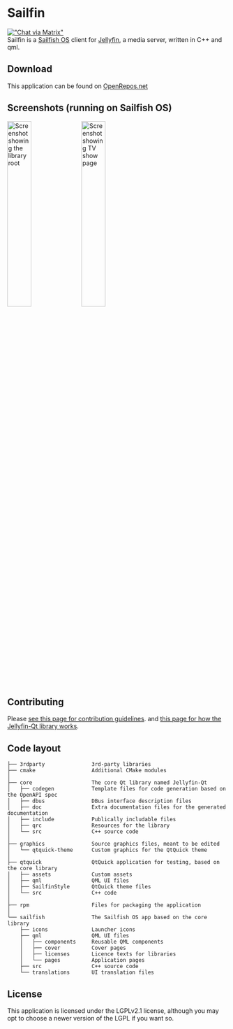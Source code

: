# Sailfin
[!["Chat via Matrix"](https://img.shields.io/matrix/sailfin:netsoj.nl?label=Chat%20via%20Matrix&logo=matrix&server_fqdn=meetriks.netsoj.nl&style=for-the-badge)](https://matrix.to/#/#sailfin:netsoj.nl)  
Sailfin is a [Sailfish OS](https://sailfishos.org) client for [Jellyfin](https://jellyfin.org), a media server, written in C++ and qml.

## Download
This application can be found on [OpenRepos.net](https://openrepos.net/content/ahappyhuman/sailfin)

## Screenshots (running on Sailfish OS)
<img alt="Screenshot showing the library root" src="graphics/screenshot-sailfish-1.png" width="33%" /> <img alt="Screenshot showing TV show page" src="graphics/screenshot-sailfish-2.png" width="33%" />

## Contributing
Please [see this page for contribution guidelines](https://sailfin.github.io/harbour-sailfin/contributing.html).
and [this page for how the Jellyfin-Qt library works](https://sailfin.github.io/harbour-sailfin/contributing.html).

## Code layout
```
├── 3rdparty               3rd-party libraries
├── cmake                  Additional CMake modules
│
├── core                   The core Qt library named Jellyfin-Qt
│   ├── codegen            Template files for code generation based on the OpenAPI spec
│   ├── dbus               DBus interface description files
│   ├── doc                Extra documentation files for the generated documentation
│   ├── include            Publically includable files
│   ├── qrc                Resources for the library
│   └── src                C++ source code
│
├── graphics               Source graphics files, meant to be edited
│   └── qtquick-theme      Custom graphics for the QtQuick theme 
│
├── qtquick                QtQuick application for testing, based on the core library
│   ├── assets             Custom assets
│   ├── qml                QML UI files
│   ├── SailfinStyle       QtQuick theme files
│   └── src                C++ code
│
├── rpm                    Files for packaging the application
│
└── sailfish               The Sailfish OS app based on the core library
    ├── icons              Launcher icons
    ├── qml                QML UI files
    │   ├── components     Reusable QML components
    │   ├── cover          Cover pages
    │   ├── licenses       Licence texts for libraries
    │   └── pages          Application pages
    ├── src                C++ source code
    └── translations       UI translation files
```

## License
This application is licensed under the LGPLv2.1 license, although you may opt to choose a newer version of the LGPL if you want so.
